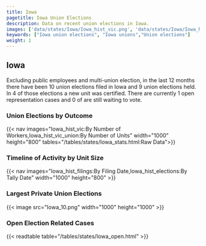 ```yaml
---
title: Iowa
pagetitle: Iowa Union Elections
description: Data on recent union elections in Iowa.
images: ['data/states/Iowa/Iowa_hist_vic.png', 'data/states/Iowa/Iowa_hist_size.png', 'data/states/Iowa/Iowa_10.png']
keywords: ["Iowa union elections", "Iowa unions","Union elections"]
weight: 1
---
```

##  Iowa

Excluding public employees and multi-union election, in the last 12 months there have been 10 union elections filed in Iowa and 9 union elections held. In 4 of those elections a new unit was certified. There are currently 1 open representation cases and 0 of are still waiting to vote.

### Union Elections by Outcome
{{< nav images="Iowa_hist_vic:By Number of Workers,Iowa_hist_vic_union:By Number of Units" width="1000" height="800" tables="/tables/states/Iowa_stats.html:Raw Data">}}

### Timeline of Activity by Unit Size
{{< nav images="Iowa_hist_filings:By Filing Date,Iowa_hist_elections:By Tally Date" width="1000" height="800" >}}

### Largest Private Union Elections
{{< image src="Iowa_10.png" width="1000" height="1000"  >}}

### Open Election Related Cases
{{< readtable table="/tables/states/Iowa_open.html" >}}

